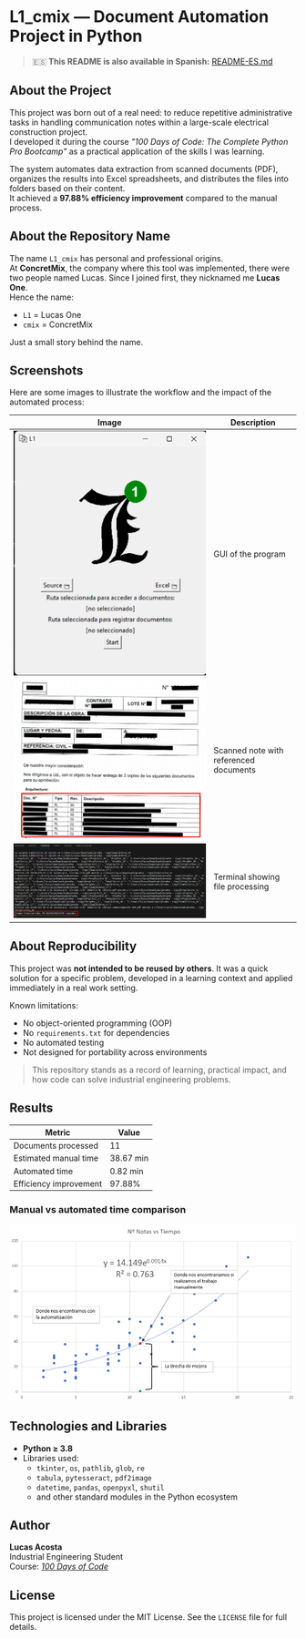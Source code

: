 # L1_cmix  — Document Automation Project in Python

> 🇪🇸 **This README is also available in Spanish:** [README-ES.md](./README-ES.md)

## About the Project

This project was born out of a real need: to reduce repetitive administrative tasks in handling communication notes within a large-scale electrical construction project.  
I developed it during the course _"100 Days of Code: The Complete Python Pro Bootcamp"_ as a practical application of the skills I was learning.

The system automates data extraction from scanned documents (PDF), organizes the results into Excel spreadsheets, and distributes the files into folders based on their content.  
It achieved a **97.88% efficiency improvement** compared to the manual process.

## About the Repository Name

The name `L1_cmix` has personal and professional origins.  
At **ConcretMix**, the company where this tool was implemented, there were two people named Lucas. Since I joined first, they nicknamed me **Lucas One**.  
Hence the name:
- `L1` = Lucas One  
- `cmix` = ConcretMix

Just a small story behind the name.

## Screenshots

Here are some images to illustrate the workflow and the impact of the automated process:

| Image | Description |
|-------|-------------|
| ![Interfaz del programa](f5.png)| GUI of the program |
| ![tabla target](f6_target.png) | Scanned note with referenced documents |
| ![terminal con resultados](f7.png) | Terminal showing file processing |

## About Reproducibility

This project was **not intended to be reused by others**. It was a quick solution for a specific problem, developed in a learning context and applied immediately in a real work setting.

Known limitations:
-  No object-oriented programming (OOP)
-  No `requirements.txt` for dependencies
-  No automated testing
-  Not designed for portability across environments

> This repository stands as a record of learning, practical impact, and how code can solve industrial engineering problems.

## Results

| Metric | Value |
|--------|-------|
| Documents processed | 11 |
| Estimated manual time | 38.67 min |
| Automated time | 0.82 min |
| Efficiency improvement | 97.88% |

### Manual vs automated time comparison

![Results](f10.png)

## Technologies and Libraries

- **Python ≥ 3.8**
- Libraries used:
  - `tkinter`, `os`, `pathlib`, `glob`, `re`
  - `tabula`, `pytesseract`, `pdf2image`
  - `datetime`, `pandas`, `openpyxl`, `shutil`
  - and other standard modules in the Python ecosystem

##  Author

**Lucas Acosta**  
Industrial Engineering Student   
Course: [_100 Days of Code_](https://ude.my/UC-2812c6d5-4da7-421f-8051-451be99e29eb)

## License

This project is licensed under the MIT License. See the `LICENSE` file for full details.


